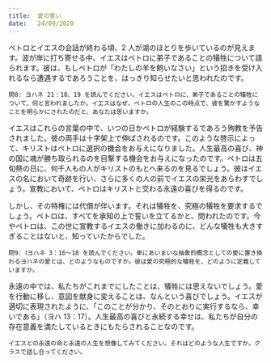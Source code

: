 ```yaml
---
title:  愛の誓い
date:   24/09/2020
---
```


ペトロとイエスの会話が終わる頃、2 人が湖のほとりを歩いているのが見えます。波が岸に打ち寄せる中、イエスはペトロに弟子であることの犠牲について語られます。彼は、もしペトロが「わたしの羊を飼いなさい」という招きを受け入れるなら遭遇するであろうことを、はっきり知らせたいと思われたのです。

`問8: ヨハネ 21：18、19 を読んでください。イエスはペトロに、弟子であることの犠牲について、何と言われましたか。イエスはなぜ、ペトロの人生のこの時点で、彼を驚かすようなことを明らかにされたのだと、あなたは思いますか。`

イエスはこれらの言葉の中で、いつの日かペトロが経験するであろう殉教を予告されました。彼の両手は十字架上で伸ばされるのです。このような啓示によって、キリストはペトロに選択の機会をお与えになりました。人生最高の喜び、神の国に魂が勝ち取られるのを目撃する機会をお与えになったのです。ペトロは五旬祭の日に、何千人もの人がキリストのもとへ来るのを見るでしょう。彼はイエスの名において奇跡を行い、さらに多くの人の前でイエスの栄光をあらわすでしょう。宣教において、ペトロはキリストと交わる永遠の喜びを得るのです。

しかし、その特権には代償が伴います。それは犠牲を、究極の犠牲を要求するでしょう。ペトロは、すべてを承知の上で誓いを立てるかと、問われたのです。今やペトロは、この世に宣教するイエスの働きに加わるのに、どんな犠牲も大きすぎることはないと、知っていたからでした。

`問9: Ⅰヨハネ 3：16～18 を読んでください。単にあいまいな抽象的概念としての愛に置き換わるヨハネの愛とは、どのようなものですか。彼は愛の究極的な犠牲を、どのように定義していますか。`

永遠の中では、私たちがこれまでにしたことは、犠牲には思えないでしょう。愛を行動に移し、意図を献身に変えることは、なんという喜びでしょう。イエスが適切に表現されたように、「このことが分かり、そのとおりに実行するなら、幸いである」（ヨハ 13：17）。人生最高の喜びと永続する幸せは、私たちが自分の存在意義を満たしているときにもたらされることなのです。

`イエスとの永遠の命と永遠の人生を想像してみてください。それはどのような人生ですか。クラスで話し合ってください。`